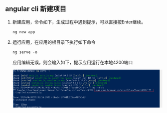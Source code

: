 ##  angular cli 新建项目 

1. 新建应用，命令如下，生成过程中遇到提示，可以直接按Enter继续。

   ```powershell
   ng new app
   ```

2. 运行应用，在应用的根目录下执行如下命令

   ```powershell
   ng serve -o
   ```

   应用编辑无误，则会输入如下，提示应用运行在本地4200端口

   ![image-20200430111534830](../Files/angular%20cli%E6%96%B0%E5%BB%BA%E9%A1%B9%E7%9B%AE/image-20200430111534830.png)

